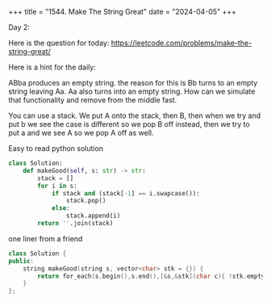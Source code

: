 +++
title = "1544. Make The String Great"
date = "2024-04-05"
+++

Day 2:

Here is the question for today: https://leetcode.com/problems/make-the-string-great/

Here is a hint for the daily:

ABba produces an empty string. the reason for this is Bb turns to an empty string leaving Aa. Aa also turns into an empty string. How can we simulate that functionality and remove from the middle fast.

You can use a stack. We put A onto the stack, then B, then when we try and put b we see the case is different so we pop B off instead, then we try to put a and we see A so we pop A off as well.

Easy to read python solution
```python
class Solution:
    def makeGood(self, s: str) -> str:
        stack = []
        for i in s:
            if stack and (stack[-1] == i.swapcase()):
                stack.pop()
            else:
                stack.append(i)
        return ''.join(stack)
```

one liner from a friend
```c++
class Solution {
public:
    string makeGood(string s, vector<char> stk = {}) {
        return for_each(s.begin(),s.end(),[&s,&stk](char c){ !stk.empty() && abs(stk.back() - c) == 32 ? stk.pop_back() : stk.push_back(c); }), string(stk.begin(),stk.end());
    }
};
```